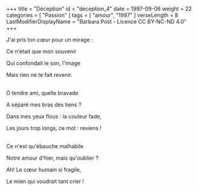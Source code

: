 +++
title = "Déception"
id = "deception_4"
date = 1997-09-06
weight = 22
categories = [ "Passion" ]
tags = [ "amour", "1997" ]
verseLength = 8
LastModifierDisplayName = "Barbara Post - Licence CC BY-NC-ND 4.0"
+++

J'ai pris ton cœur pour un mirage :

Ce n'était que mon souvenir

Qui confondait le son, l'image

Mais rien ne te fait revenir.

 \
O tendre ami, quelle bravade

A séparé mes bras des tiens ?

Dans mes yeux flous : la couleur fade,

Les jours trop longs, ce mot : reviens !

 \
Ce n'est qu'ébauche malhabile

Notre amour d'hier, mais qu'oublier ?

Ah! Le cœur humain si fragile,

Le mien qui voudrait tant crier !
